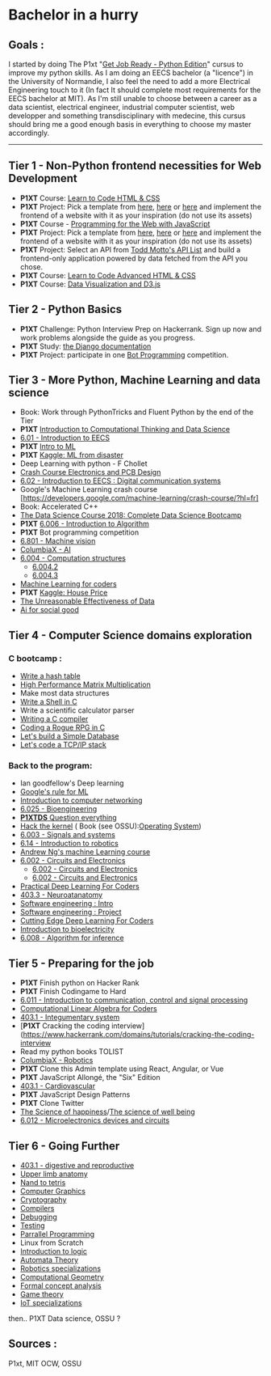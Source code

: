 # Bachelor in a hurry

## Goals :
I started by doing The P1xt "[Get Job Ready - Python Edition](https://github.com/P1xt/p1xt-guides/blob/master/job-ready-python-edition.md)" cursus to improve my python skills. As I am doing an EECS bachelor (a "licence") in the University of Normandie, I also feel the need to add a more Electrical Engineering touch to it (In fact It should complete most requirements for the EECS bachelor at MIT). As I'm still unable to choose between a career as a data scientist, electrical engineer, industrial computer scientist, web developper and something transdisciplinary with medecine, this cursus should bring me a good enough basis in everything to choose my master accordingly.

---

## Tier 1 - Non-Python frontend necessities for Web Development
- **P1XT** Course: [Learn to Code HTML & CSS](http://learn.shayhowe.com/html-css/)
- **P1XT** Project: Pick a template from [here](https://freebiesbug.com/psd-freebies/website-template/), [here](http://www.free-css.com/free-css-templates) or [here](http://www.os-templates.com/free-website-templates) and implement the frontend of a website with it as your inspiration (do not use its assets)
- **P1XT** Course - [Programming for the Web with JavaScript](https://www.edx.org/course/programming-web-javascript-pennx-sd4x)
- **P1XT** Project: Pick a template from [here](https://freebiesbug.com/psd-freebies/website-template/), [here](http://www.free-css.com/free-css-templates) or [here](http://www.os-templates.com/free-website-templates) and implement the frontend of a website with it as your inspiration (do not use its assets)
- **P1XT** Project: Select an API from [Todd Motto's API List](https://github.com/toddmotto/public-apis) and build a frontend-only application powered by data fetched from the API you chose.
- **P1XT** Course: [Learn to Code Advanced HTML & CSS](http://learn.shayhowe.com/advanced-html-css/)    
- **P1XT** Course: [Data Visualization and D3.js](https://www.udacity.com/course/data-visualization-and-d3js--ud507)

## Tier 2 - Python Basics
- **P1XT** Challenge: Python Interview Prep on Hackerrank. Sign up now and work problems alongside the guide as you progress.
- **P1XT** Study: [the Django documentation](https://docs.djangoproject.com/)
- **P1XT** Project: participate in one [Bot Programming](https://www.codingame.com/multiplayer/bot-programming) competition.

## Tier 3 - More Python, Machine Learning and data science
* Book: Work through PythonTricks and Fluent Python by the end of the Tier
* **P1XT** [Introduction to Computational Thinking and Data Science](https://www.edx.org/course/introduction-computational-thinking-data-mitx-6-00-2x-6)
* [6.01 - Introduction to EECS ](https://ocw.mit.edu/courses/electrical-engineering-and-computer-science/6-01sc-introduction-to-electrical-engineering-and-computer-science-i-spring-2011/)
* **P1XT** [Intro to ML](https://eu.udacity.com/course/intro-to-machine-learning--ud120)
* **P1XT** [Kaggle: ML from disaster](https://www.kaggle.com/c/titanic)
* Deep Learning with python - F Chollet
* [Crash Course Electronics and PCB Design](https://www.udemy.com/share/100lLcAEMdeFtXTXo=/)
* [6.02 - Introduction to EECS : Digital communication systems ](https://ocw.mit.edu/courses/electrical-engineering-and-computer-science/6-02-introduction-to-eecs-ii-digital-communication-systems-fall-2012/)
* Google's Machine Learning crash course [https://developers.google.com/machine-learning/crash-course/?hl=fr]
* Book: Accelerated C++
* [The Data Science Course 2018: Complete Data Science Bootcamp](https://www.udemy.com/the-data-science-course-complete-data-science-bootcamp/)
* **P1XT** [6.006 - Introduction to Algorithm](https://ocw.mit.edu/courses/electrical-engineering-and-computer-science/6-006-introduction-to-algorithms-fall-2011/index.htm)
* **P1XT** Bot programming competition
* [6.801 - Machine vision ](https://ocw.mit.edu/courses/electrical-engineering-and-computer-science/6-801-machine-vision-fall-2004/)
* [ColumbiaX - AI](https://courses.edx.org/courses/course-v1:ColumbiaX+CSMM.101x+2T2018/course/)
* [6.004 - Computation structures ](https://www.edx.org/course/computation-structures-part-1-digital-mitx-6-004-1x-0?utm_source=OCW&utm_medium=CHP&utm_campaign=OCW)
    * [6.004.2](https://www.edx.org/course/computation-structures-2-computer-mitx-6-004-2x?utm_source=OCW&utm_medium=CHP&utm_campaign=OCW)
    * [6.004.3](https://www.edx.org/course/computation-structures-3-computer-mitx-6-004-3x-0?utm_source=OCW&utm_medium=CHP&utm_campaign=OCW)
* [Machine Learning for coders](https://course.fast.ai/ml)
* **P1XT** [Kaggle: House Price](https://www.kaggle.com/c/house-prices-advanced-regression-techniques)
* [The Unreasonable
Effectiveness of Data](https://static.googleusercontent.com/media/research.google.com/en//pubs/archive/35179.pdf)
* [Ai for social good](https://ai.google/education/social-good-guide/)

## Tier 4 - Computer Science domains exploration

### C bootcamp :
* [Write a hash table](https://github.com/jamesroutley/write-a-hash-table)
* [High Performance Matrix Multiplication](https://gist.github.com/nadavrot/5b35d44e8ba3dd718e595e40184d03f0)
* Make most data structures
* [Write a Shell in C](https://brennan.io/2015/01/16/write-a-shell-in-c/)
* Write a scientific calculator parser
* [Writing a C compiler](https://norasandler.com/2017/11/29/Write-a-Compiler.html)
* [Coding a Rogue RPG in C](https://www.youtube.com/watch?v=ipQPEoGztAM&t=0s&list=PLkTXsX7igf8erbWGYT4iSAhpnJLJ0Nk5G&index=2)
* [Let's build a Simple Database](https://cstack.github.io/db_tutorial/)
* [Let's code a TCP/IP stack](http://www.saminiir.com/lets-code-tcp-ip-stack-1-ethernet-arp/)

### Back to the program:
* Ian goodfellow's Deep learning
* [Google's rule for ML](https://developers.google.com/machine-learning/guides/rules-of-ml/?utm_source=google-ai&utm_medium=card-image&utm_campaign=training-hub&utm_content=ml-rules)
* [Introduction to computer networking](https://lagunita.stanford.edu/courses/Engineering/Networking-SP/SelfPaced/about)
* [6.025 - Bioengineering](https://ocw.mit.edu/courses/biological-engineering/20-010j-introduction-to-bioengineering-be-010j-spring-2006/)
* [**P1XTDS** Question everything](https://www.edx.org/course/question-everything-scientific-thinking-in-real-life)
* [Hack the kernel](https://www.ops-class.org/) ( Book (see OSSU):[Operating System](http://pages.cs.wisc.edu/%7Eremzi/OSTEP/))
* [6.003 - Signals and systems](https://ocw.mit.edu/courses/electrical-engineering-and-computer-science/6-003-signals-and-systems-fall-2011/)
* [6.14 - Introduction to robotics](https://ocw.mit.edu/courses/mechanical-engineering/2-12-introduction-to-robotics-fall-2005/projects/)
* [Andrew Ng's machine Learning course](https://www.coursera.org/learn/machine-learning)
* [6.002 - Circuits and Electronics](https://www.edx.org/course/circuits-electronics-1-basic-circuit-mitx-6-002-1x-0?utm_source=OCW&utm_medium=CHP&utm_campaign=OCW)
    * [6.002 - Circuits and Electronics](https://www.edx.org/course/circuits-electronics-2-amplification-mitx-6-002-2x-0?utm_source=OCW&utm_medium=CHP&utm_campaign=OCW)
    * [6.002 - Circuits and Electronics](https://www.edx.org/course/circuits-electronics-3-applications-mitx-6-002-3x-0?utm_source=OCW&utm_medium=CHP&utm_campaign=OCW)
* [Practical Deep Learning For Coders](https://course.fast.ai/)
* [403.3 - Neuroatanatomy](https://courses.edx.org/courses/course-v1:MichiganX+ANATOMY403.3x+1T2017/course/)
* [Software engineering : Intro](https://www.edx.org/course/software-engineering-introduction-ubcx-softeng1x)
* [Software engineering : Project](https://www.edx.org/course/software-development-capstone-project-ubcx-softengprjx)
* [Cutting Edge Deep Learning For Coders](https://course.fast.ai/part2.html)
* [Introduction to bioelectricity](https://courses.edx.org/courses/course-v1:PurdueX+nano525x+2015_T3/course/)
* [6.008 - Algorithm for inference](https://ocw.mit.edu/courses/electrical-engineering-and-computer-science/6-438-algorithms-for-inference-fall-2014/)

## Tier 5 - Preparing for the job

* **P1XT** Finish python on Hacker Rank
* **P1XT** Finish Codingame to Hard
* [6.011 - Introduction to communication, control and signal processing](https://ocw.mit.edu/courses/electrical-engineering-and-computer-science/6-011-introduction-to-communication-control-and-signal-processing-spring-2010/)
* [Computational Linear Algebra for Coders](https://github.com/fastai/numerical-linear-algebra/blob/master/README.md)
* [403.1 - Integumentary system](https://courses.edx.org/courses/course-v1:MichiganX+ANATOMY403.1x+1T2017/course/)
* [**P1XT** Cracking the coding interview](https://www.hackerrank.com/domains/tutorials/cracking-the-coding-interview
* Read my python books TOLIST
* [ColumbiaX - Robotics](https://courses.edx.org/courses/course-v1:ColumbiaX+CSMM.103x+2T2018/course/)
* **P1XT** Clone this Admin template using React, Angular, or Vue
* **P1XT**  JavaScript Allongé, the "Six" Edition
* [403.1 - Cardiovascular](https://courses.edx.org/courses/course-v1:MichiganX+ANATOMY403.2x+1T2017/course/)
* **P1XT** JavaScript Design Patterns
* **P1XT** Clone Twitter
* [The Science of happiness](https://www.edx.org/course/the-science-of-happiness)/[The science of well being](https://www.coursera.org/learn/the-science-of-well-being/home/welcome)
* [6.012 - Microelectronics devices and circuits](https://ocw.mit.edu/courses/electrical-engineering-and-computer-science/6-012-microelectronic-devices-and-circuits-fall-2009/)

## Tier 6 - Going Further

* [403.1 - digestive and reproductive](https://courses.edx.org/courses/course-v1:MichiganX+ANATOMY403.4x+1T2017/course/)
* [Upper limb anatomy](https://courses.edx.org/courses/course-v1:PennX+LIMBx+3T2015/course/)
* [Nand to tetris](https://www.coursera.org/learn/build-a-computer/home/welcome)
* [Computer Graphics](https://www.edx.org/course/computer-graphics)
* [Cryptography](https://www.coursera.org/learn/crypto)
* [Compilers](https://lagunita.stanford.edu/courses/Engineering/Compilers/Fall2014/about)
* [Debugging](https://eu.udacity.com/course/software-debugging--cs259)
* [Testing](https://eu.udacity.com/course/software-testing--cs258)
* [Parrallel Programming](https://eu.udacity.com/course/intro-to-parallel-programming--cs344)
* Linux from Scratch
* [Introduction to logic](https://www.coursera.org/learn/logic-introduction)
* [Automata Theory](https://lagunita.stanford.edu/courses/course-v1:ComputerScience+Automata+Fall2016/about)
* [Robotics specializations](https://www.coursera.org/specializations/robotics)
* [Computational Geometry](https://www.edx.org/course/ji-suan-ji-he-computational-geometry-tsinghuax-70240183x)
* [Formal concept analysis](https://www.coursera.org/learn/formal-concept-analysis)
* [Game theory](https://www.coursera.org/learn/game-theory-1)
* [IoT specializations](https://www.coursera.org/specializations/internet-of-things)

then.. P1XT Data science, OSSU ?





## Sources :

P1xt, MIT OCW, OSSU

